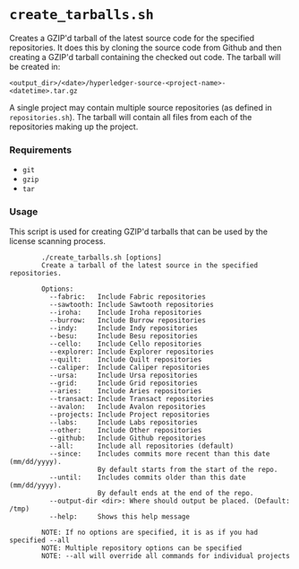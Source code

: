 # `create_tarballs.sh`
Creates a GZIP'd tarball of the latest source code for the specified repositories. It does this by cloning the source code from Github and then creating a GZIP'd tarball containing the checked out code. The tarball will be created in:

```
<output_dir>/<date>/hyperledger-source-<project-name>-<datetime>.tar.gz
```

A single project may contain multiple source repositories (as defined in `repositories.sh`). The tarball will contain all files from each of the repositories making up the project.

### Requirements
* `git`
* `gzip`
* `tar`

### Usage
This script is used for creating GZIP'd tarballs that can be used by the license scanning process.
```
        ./create_tarballs.sh [options]
        Create a tarball of the latest source in the specified repositories.

        Options:
          --fabric:   Include Fabric repositories
          --sawtooth: Include Sawtooth repositories
          --iroha:    Include Iroha repositories
          --burrow:   Include Burrow repositories
          --indy:     Include Indy repositories
          --besu:     Include Besu repositories
          --cello:    Include Cello repositories
          --explorer: Include Explorer repositories
          --quilt:    Include Quilt repositories
          --caliper:  Include Caliper repositories
          --ursa:     Include Ursa repositories
          --grid:     Include Grid repositories
          --aries:    Include Aries repositories
          --transact: Include Transact repositories
          --avalon:   Include Avalon repositories
          --projects: Include Project repositories
          --labs:     Include Labs repositories
          --other:    Include Other repositories
          --github:   Include Github repositories
          --all:      Include all repositories (default)
          --since:    Includes commits more recent than this date (mm/dd/yyyy).
                      By default starts from the start of the repo.
          --until:    Includes commits older than this date (mm/dd/yyyy).
                      By default ends at the end of the repo.
          --output-dir <dir>: Where should output be placed. (Default: /tmp)
          --help:     Shows this help message

        NOTE: If no options are specified, it is as if you had specified --all
        NOTE: Multiple repository options can be specified
        NOTE: --all will override all commands for individual projects
```

